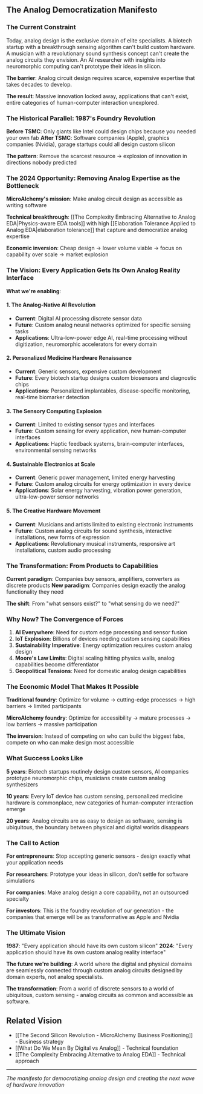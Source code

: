 ## The Analog Democratization Manifesto

### The Current Constraint

Today, analog design is the exclusive domain of elite specialists. A biotech startup with a breakthrough sensing algorithm can't build custom hardware. A musician with a revolutionary sound synthesis concept can't create the analog circuits they envision. An AI researcher with insights into neuromorphic computing can't prototype their ideas in silicon.

**The barrier**: Analog circuit design requires scarce, expensive expertise that takes decades to develop.

**The result**: Massive innovation locked away, applications that can't exist, entire categories of human-computer interaction unexplored.

### The Historical Parallel: 1987's Foundry Revolution

**Before TSMC**: Only giants like Intel could design chips because you needed your own fab
**After TSMC**: Software companies (Apple), graphics companies (Nvidia), garage startups could all design custom silicon

**The pattern**: Remove the scarcest resource → explosion of innovation in directions nobody predicted

### The 2024 Opportunity: Removing Analog Expertise as the Bottleneck

**MicroAlchemy's mission**: Make analog circuit design as accessible as writing software

**Technical breakthrough**: [[The Complexity Embracing Alternative to Analog EDA|Physics-aware EDA tools]] with high [[Elaboration Tolerance Applied to Analog EDA|elaboration tolerance]] that capture and democratize analog expertise

**Economic inversion**: Cheap design → lower volume viable → focus on capability over scale → market explosion

### The Vision: Every Application Gets Its Own Analog Reality Interface

**What we're enabling**:

#### 1. The Analog-Native AI Revolution
- **Current**: Digital AI processing discrete sensor data
- **Future**: Custom analog neural networks optimized for specific sensing tasks
- **Applications**: Ultra-low-power edge AI, real-time processing without digitization, neuromorphic accelerators for every domain

#### 2. Personalized Medicine Hardware Renaissance
- **Current**: Generic sensors, expensive custom development
- **Future**: Every biotech startup designs custom biosensors and diagnostic chips
- **Applications**: Personalized implantables, disease-specific monitoring, real-time biomarker detection

#### 3. The Sensory Computing Explosion
- **Current**: Limited to existing sensor types and interfaces
- **Future**: Custom sensing for every application, new human-computer interfaces
- **Applications**: Haptic feedback systems, brain-computer interfaces, environmental sensing networks

#### 4. Sustainable Electronics at Scale
- **Current**: Generic power management, limited energy harvesting
- **Future**: Custom analog circuits for energy optimization in every device
- **Applications**: Solar energy harvesting, vibration power generation, ultra-low-power sensor networks

#### 5. The Creative Hardware Movement
- **Current**: Musicians and artists limited to existing electronic instruments
- **Future**: Custom analog circuits for sound synthesis, interactive installations, new forms of expression
- **Applications**: Revolutionary musical instruments, responsive art installations, custom audio processing

### The Transformation: From Products to Capabilities

**Current paradigm**: Companies buy sensors, amplifiers, converters as discrete products
**New paradigm**: Companies design exactly the analog functionality they need

**The shift**: From "what sensors exist?" to "what sensing do we need?"

### Why Now? The Convergence of Forces

1. **AI Everywhere**: Need for custom edge processing and sensor fusion
2. **IoT Explosion**: Billions of devices needing custom sensing capabilities
3. **Sustainability Imperative**: Energy optimization requires custom analog design
4. **Moore's Law Limits**: Digital scaling hitting physics walls, analog capabilities become differentiator
5. **Geopolitical Tensions**: Need for domestic analog design capabilities

### The Economic Model That Makes It Possible

**Traditional foundry**: Optimize for volume → cutting-edge processes → high barriers → limited participants

**MicroAlchemy foundry**: Optimize for accessibility → mature processes → low barriers → massive participation

**The inversion**: Instead of competing on who can build the biggest fabs, compete on who can make design most accessible

### What Success Looks Like

**5 years**: Biotech startups routinely design custom sensors, AI companies prototype neuromorphic chips, musicians create custom analog synthesizers

**10 years**: Every IoT device has custom sensing, personalized medicine hardware is commonplace, new categories of human-computer interaction emerge

**20 years**: Analog circuits are as easy to design as software, sensing is ubiquitous, the boundary between physical and digital worlds disappears

### The Call to Action

**For entrepreneurs**: Stop accepting generic sensors - design exactly what your application needs

**For researchers**: Prototype your ideas in silicon, don't settle for software simulations

**For companies**: Make analog design a core capability, not an outsourced specialty

**For investors**: This is the foundry revolution of our generation - the companies that emerge will be as transformative as Apple and Nvidia

### The Ultimate Vision

**1987**: "Every application should have its own custom silicon"
**2024**: "Every application should have its own custom analog reality interface"

**The future we're building**: A world where the digital and physical domains are seamlessly connected through custom analog circuits designed by domain experts, not analog specialists.

**The transformation**: From a world of discrete sensors to a world of ubiquitous, custom sensing - analog circuits as common and accessible as software.

## Related Vision
- [[The Second Silicon Revolution - MicroAlchemy Business Positioning]] - Business strategy
- [[What Do We Mean By Digital vs Analog]] - Technical foundation
- [[The Complexity Embracing Alternative to Analog EDA]] - Technical approach

---
*The manifesto for democratizing analog design and creating the next wave of hardware innovation*